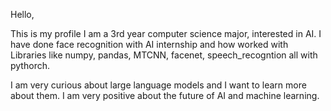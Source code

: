 Hello,

This is my profile I am a 3rd year computer science major, interested in AI. I have done face recognition with AI internship and how worked with Libraries like numpy, pandas, MTCNN, facenet, speech_recogntion all with pythorch. 

I am very curious about large language models and I want to learn more about them. I am very positive about the future of AI and machine learning. 


